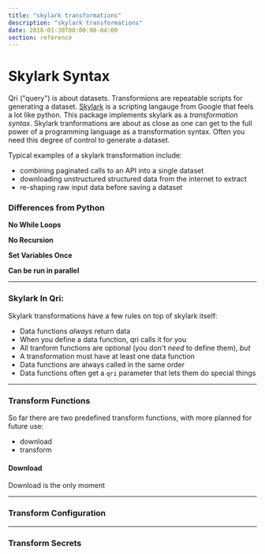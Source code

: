 ```yaml
---
title: "skylark transformations"
description: "skylark transformations"
date: 2018-01-30T00:00:00-04:00
section: reference
---
```


# Skylark Syntax
Qri ("query") is about datasets. Transformions are repeatable scripts for generating a dataset. [Skylark](https://github.com/google/skylark/blob/master/doc/spec.md) is a scripting langauge from Google that feels a lot like python. This package implements skylark as a _transformation syntax_. Skylark tranformations are about as close as one can get to the full power of a programming language as a transformation syntax. Often you need this degree of control to generate a dataset.

Typical examples of a skylark transformation include:

* combining paginated calls to an API into a single dataset
* downloading unstructured structured data from the internet to extract
* re-shaping raw input data before saving a dataset

### Differences from Python

**No While Loops**

**No Recursion**

**Set Variables Once**

**Can be run in parallel**

** **

### Skylark In Qri:

Skylark transformations have a few rules on top of skylark itself:

* Data functions *always* return data
* When you define a data function, qri calls it for you
* All tranform functions are optional (you don't _need_ to define them), _but_
* A transformation must have at least one data function
* Data functions are always called in the same order
* Data functions often get a `qri` parameter that lets them do special things

** **

### Transform Functions

So far there are two predefined transform functions, with more planned for future use:

* download
* transform

#### Download
Download is the only moment

** **

### Transform Configuration

** **

### Transform Secrets